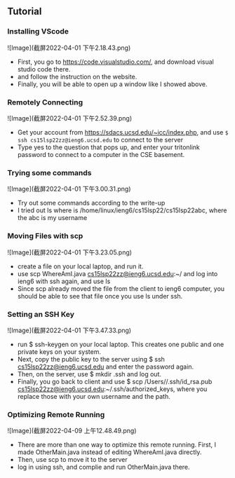 ## Tutorial


### Installing VScode

![Image](截屏2022-04-01 下午2.18.43.png)

* First, you go to https://code.visualstudio.com/, and download visual studio code there. 
* and follow the instruction on the website. 
* Finally, you will be able to open up a window like I showed above. 

### Remotely Connecting

![Image](截屏2022-04-01 下午2.52.39.png)

* Get your account from 
https://sdacs.ucsd.edu/~icc/index.php, and use ```$ ssh cs15lsp22zz@ieng6.ucsd.edu``` to connect to the server
* Type yes to the question that pops up, and enter your tritonlink password to connect to a computer in the CSE basement. 

### Trying some commands

![Image](截屏2022-04-01 下午3.00.31.png)

* Try out some commands according to the write-up
* I tried out ls <directory> where <directory> is /home/linux/ieng6/cs15lsp22/cs15lsp22abc, where the abc is my username

### Moving Files with scp

![Image](截屏2022-04-01 下午3.23.05.png)

* create a file on your local laptop, and run it.
* use scp WhereAmI.java cs15lsp22zz@ieng6.ucsd.edu:~/
and log into ieng6 with ssh again, and use ls
* Since scp already moved the file from the client to ieng6 computer, you should be able to see that file once you use ls under ssh. 

### Setting an SSH Key

![Image](截屏2022-04-01 下午3.47.33.png)

* run $ ssh-keygen on your local laptop. This creates one public and one private keys on your system.
* Next, copy the public key to the server using $ ssh cs15lsp22zz@ieng6.ucsd.edu and enter the password again. 
* Then, on the server, use $ mkdir .ssh and log out. 
* Finally, you go back to client and use $ scp /Users/<user-name>/.ssh/id_rsa.pub cs15lsp22zz@ieng6.ucsd.edu:~/.ssh/authorized_keys, where you replace those with your own username and the path. 

### Optimizing Remote Running

![Image](截屏2022-04-09 上午12.48.49.png)

* There are more than one way to optimize this remote running. First, I made OtherMain.java instead of editing WhereAmI.java directly. 
* Then, use scp to move it to the server
* log in using ssh, and complie and run OtherMain.java there. 


